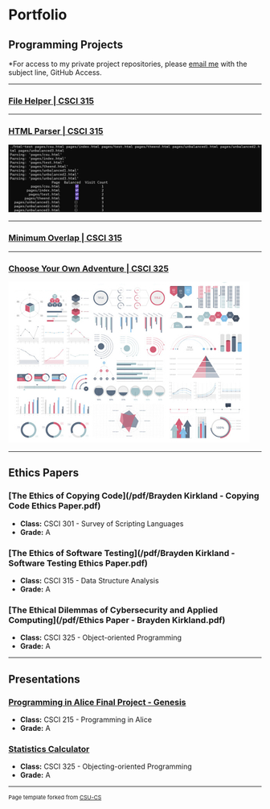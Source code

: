 Portfolio
=========

Programming Projects
--------------------

*For access to my private project repositories, please [email me](mailto:bmkirkland@csustudent.net?subject=GitHub%20Access) with the subject line, GitHub Access.

---
### [File Helper | CSCI 315](project1)

---
### [HTML Parser | CSCI 315](project2)

![Project 2 Thumbnail Name](images/Project_2_fig_1.png)

---
### [Minimum Overlap | CSCI 315](project3)

---
### [Choose Your Own Adventure | CSCI 325](project4)

![Project 4 Thumbnail Name](images/dummy_thumbnail.jpg)

---

Ethics Papers
-------------

### [The Ethics of Copying Code](/pdf/Brayden Kirkland - Copying Code Ethics Paper.pdf)

-   **Class:** CSCI 301 - Survey of Scripting Languages
-   **Grade:** A

### [The Ethics of Software Testing](/pdf/Brayden Kirkland - Software Testing Ethics Paper.pdf)

-   **Class:** CSCI 315 - Data Structure Analysis
-   **Grade:** A

### [The Ethical Dilemmas of Cybersecurity and Applied Computing](/pdf/Ethics Paper - Brayden Kirkland.pdf)

-   **Class:** CSCI 325 - Object-oriented Programming
-   **Grade:** A

---

Presentations
-------------

### [Programming in Alice Final Project - Genesis](https://www.youtube.com/watch?v=ReXckIjtU-E)

- **Class:** CSCI 215 - Programming in Alice
- **Grade:** A


### [Statistics Calculator](https://www.youtube.com/watch?v=B2Lx_0Ji350)

- **Class:** CSCI 325 - Objecting-oriented Programming
- **Grade:** A

---

<p style="font-size:11px">Page template forked from <a href="https://github.com/csu-cs/csci-portfolio">CSU-CS</a></p>
<!-- Remove above link if you don't want to attributive -->
